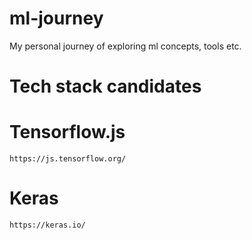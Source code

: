 # ml-journey
My personal journey of exploring ml concepts, tools etc.

# Tech stack candidates
  
  # Tensorflow.js
    https://js.tensorflow.org/
    
  # Keras
    https://keras.io/

